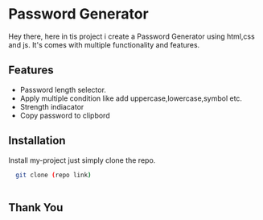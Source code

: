 # Password Generator

Hey there, here in tis project i create a Password Generator using html,css and js. It's 
comes with  multiple functionality and features.


## Features

- Password length selector.
- Apply multiple condition like add uppercase,lowercase,symbol etc.
- Strength indiacator
- Copy password to clipbord


## Installation

Install my-project just simply clone the repo.

```bash
  git clone (repo link)
  
```
    
## Thank You

